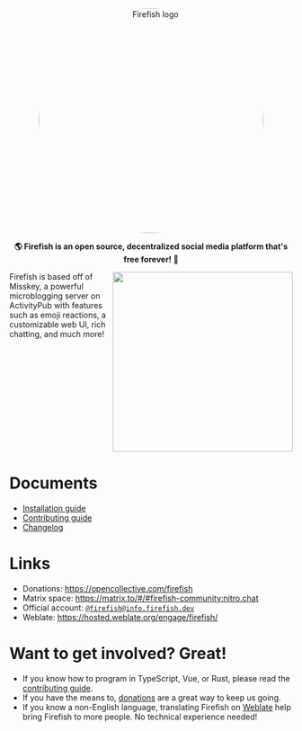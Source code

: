 <div align="center">
<img src="./title.svg" alt="Firefish logo" style="border-radius:50%" width="400"/>

**🌎 Firefish is an open source, decentralized social media platform that's free forever! 🚀**

</div>

<div>

<img src="./animated.svg" align="right" height="320px"/>

Firefish is based off of Misskey, a powerful microblogging server on ActivityPub with features such as emoji reactions, a customizable web UI, rich chatting, and much more!

</div>

<div style="clear: both;"></div>

# Documents

- [Installation guide](https://firefish.dev/firefish/firefish/-/blob/main/docs/install.md)
- [Contributing guide](./CONTRIBUTING.md)
- [Changelog](https://firefish.dev/firefish/firefish/-/blob/main/docs/changelog.md)

# Links

- Donations: <https://opencollective.com/firefish>
- Matrix space: <https://matrix.to/#/#firefish-community:nitro.chat>
- Official account: <a href="https://info.firefish.dev/@firefish" rel="me">`@firefish@info.firefish.dev`</a>
- Weblate: <https://hosted.weblate.org/engage/firefish/>

# Want to get involved? Great!

- If you know how to program in TypeScript, Vue, or Rust, please read the [contributing guide](./CONTRIBUTING.md).
- If you have the means to, [donations](https://opencollective.com/firefish) are a great way to keep us going.
- If you know a non-English language, translating Firefish on [Weblate](https://hosted.weblate.org/engage/firefish/) help bring Firefish to more people. No technical experience needed!

